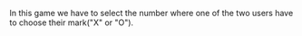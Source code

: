 In this game we have to select the number where one of the two users have to choose their mark("X" or "O"). 
